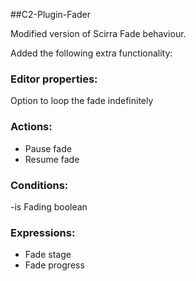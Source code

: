 ##C2-Plugin-Fader

Modified version of Scirra Fade behaviour.

Added the following extra functionality:

### Editor properties:
Option to loop the fade indefinitely

### Actions:
- Pause fade
- Resume fade


### Conditions:
-is Fading boolean

### Expressions:
- Fade stage
- Fade progress

